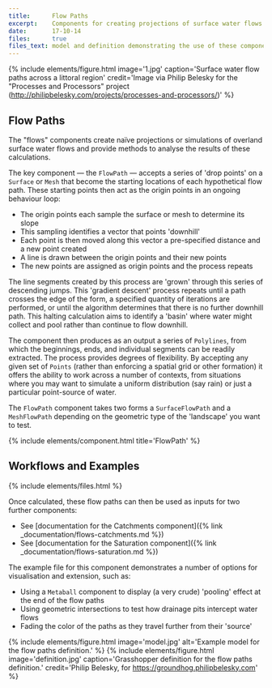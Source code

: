 ```yaml
---
title:      Flow Paths
excerpt:    Components for creating projections of surface water flows.
date:       17-10-14
files:      true
files_text: model and definition demonstrating the use of these components
---
```


{% include elements/figure.html image='1.jpg' caption='Surface water flow paths across a littoral region' credit='Image via Philip Belesky for the "Processes and Processors" project (http://philipbelesky.com/projects/processes-and-processors/)' %}

## Flow Paths

The "flows" components create naïve projections or simulations of overland surface water flows and provide methods to analyse the results of these calculations.

The key component — the `FlowPath` — accepts a series of 'drop points' on a `Surface` or `Mesh` that become the starting locations of each hypothetical flow path. These starting points then act as the origin points in an ongoing behaviour loop:

- The origin points each sample the surface or mesh to determine its slope
- This sampling identifies a vector that points 'downhill'
- Each point is then moved along this vector a pre-specified distance and a new point created
- A line is drawn between the origin points and their new points
- The new points are assigned as origin points and the process repeats

The line segments created by this process are 'grown' through this series of descending jumps. This 'gradient descent' process repeats until a path crosses the edge of the form, a specified quantity of iterations are performed, or until the algorithm determines that there is no further downhill path. This halting calculation aims to identify a 'basin' where water might collect and pool rather than continue to flow downhill.

The component then produces as an output a series of `Polylines`, from which the beginnings, ends, and individual segments can be readily extracted. The process provides degrees of flexibility. By accepting any given set of `Points` (rather than enforcing a spatial grid or other formation) it offers the ability to work across a number of contexts, from situations where you may want to simulate a uniform distribution (say rain) or just a particular point-source of water.

The `FlowPath` component takes two forms a `SurfaceFlowPath` and a `MeshFlowPath` depending on the geometric type of the 'landscape' you want to test.

{% include elements/component.html title='FlowPath' %}

## Workflows and Examples

{% include elements/files.html %}

Once calculated, these flow paths can then be used as inputs for two further components:

- See [documentation for the Catchments component]({% link _documentation/flows-catchments.md %})
- See [documentation for the Saturation component]({% link _documentation/flows-saturation.md %})

The example file for this component demonstrates a number of options for visualisation and extension, such as:

- Using a `Metaball` component to display (a very crude) 'pooling' effect at the end of the flow paths
- Using geometric intersections to test how drainage pits intercept water flows
- Fading the color of the paths as they travel further from their 'source'

{% include elements/figure.html image='model.jpg' alt='Example model for the flow paths definition.' %}
{% include elements/figure.html image='definition.jpg' caption='Grasshopper definition for the flow paths definition.' credit='Philip Belesky, for https://groundhog.philipbelesky.com' %}
